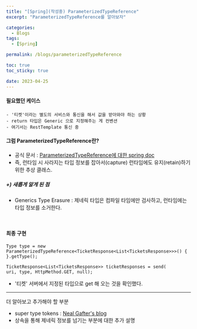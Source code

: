 ```yaml
---
title: "[Spring](작성중) ParameterizedTypeReference"
excerpt: "ParameterizedTypeReference를 알아보자"

categories:
  - Blogs
tags:
  - [Spring]

permalink: /blogs/parameterizedTypeReference

toc: true
toc_sticky: true

date: 2023-04-25
---
```


#### 필요했던 케이스
	- '티켓'이라는 별도의 서비스와 통신을 해서 값을 받아와야 하는 상황
	- return 타입은 Generic 으로 지정해주는 게 컨벤션
	- 여기서는 RestTemplate 통신 중
#### 그럼 ParameterizedTypeReference란?
- 공식 문서 : [ParameterizedTypeReference에 대한 spring doc](https://docs.spring.io/spring-framework/docs/current/javadoc-api/org/springframework/core/ParameterizedTypeReference.html)
- 즉, 런타임 시 사라지는 타입 정보를 잡아서(capture) 런타임에도 유지(retain)하기 위한 추상 클래스. 
##### +) 새롭게 알게 된 점
- Generics Type Erasure : 제네릭 타입은 컴파일 타임에만 검사하고, 런타임에는 타입 정보를 소거한다.
<br>

#### 최종 구현
```
Type type = new ParameterizedTypeReference<TicketResponse<List<TicketsResponse>>>() {  
}.getType();  

TicketResponse<List<TicketsResponse>> ticketResponses = send(  
uri, type, HttpMethod.GET, null);
```
- '티켓' 서버에서 지정된 타입으로 get 해 오는 것을 확인했다. 



---
더 알아보고 추가해야 할 부분
- super type tokens : [Neal Gafter's blog](https://gafter.blogspot.com/2006/12/super-type-tokens.html)
- 상속을 통해 제네릭 정보를 넘기는 부분에 대한 추가 설명